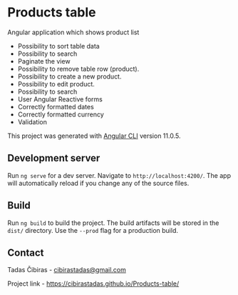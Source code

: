 # Products table
Angular application which shows product list
* Possibility to sort table data
* Possibility to search
* Paginate the view
* Possibility to remove table row (product).
* Possibility to create a new product.
* Possibility to edit product.
* Possibility to search
* User Angular Reactive forms
* Correctly formatted dates
* Correctly formatted currency
* Validation

This project was generated with [Angular CLI](https://github.com/angular/angular-cli) version 11.0.5.

## Development server

Run `ng serve` for a dev server. Navigate to `http://localhost:4200/`. The app will automatically reload if you change any of the source files.

## Build

Run `ng build` to build the project. The build artifacts will be stored in the `dist/` directory. Use the `--prod` flag for a production build.

## Contact

Tadas Čibiras - cibirastadas@gmail.com

Project link - https://cibirastadas.github.io/Products-table/
